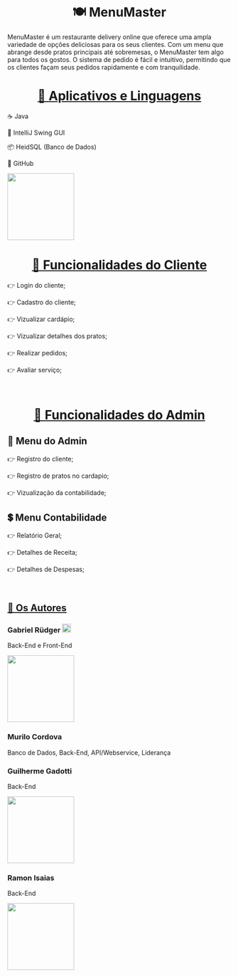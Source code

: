 <h1 align="center">🍽 MenuMaster</h1>
<p>MenuMaster é um restaurante delivery online que oferece uma ampla variedade de opções deliciosas para os seus clientes. Com um menu que abrange desde pratos principais até sobremesas, o MenuMaster tem algo para todos os gostos. O sistema de pedido é fácil e intuitivo, permitindo que os clientes façam seus pedidos rapidamente e com tranquilidade.</p>

<h1 align="center">
    <a href="https://youtu.be/oOp5fgR8S-I">🚀 Aplicativos e Linguagens </a>
</h1>
<p> ☕️ Java </p>
<p> 🌌 IntelliJ Swing GUI </p>
<p> 📦 HeidSQL (Banco de Dados) </p>
<p> 🥔 GitHub </p>

<img src="https://media.tenor.com/05u_m7AsVFEAAAAd/frango-andando-frango-assado-andando.gif"  width="150" height="150" width:200px height:200px>

<h1 align="center">
    <a href="https://pt-br.reactjs.org/">👥 Funcionalidades do Cliente </a>
</h1>
<p> 👉 Login do cliente;</p>
<p> 👉 Cadastro do cliente;</p>
<p> 👉 Vizualizar cardápio;</p>
<p> 👉 Vizualizar detalhes dos pratos;</p>
<p> 👉 Realizar pedidos;</p>
<p> 👉 Avaliar serviço;</p>
<br>

<h1 align="center">
    <a href="https://pt-br.reactjs.org/">👤 Funcionalidades do Admin </a>
</h1>
<h2 align="left">👤 Menu do Admin</h2>
<p> 👉 Registro do cliente;</p>
<p> 👉 Registro de pratos no cardapio;</p>
<p> 👉 Vizualização da contabilidade;</p>
<h2 align="left">💲 Menu Contabilidade</h2>
<p> 👉 Relatório Geral;</p>
<p> 👉 Detalhes de Receita;</p>
<p> 👉 Detalhes de Despesas;</p>
<br>

<h2 align="left">
    <a href="https://github.com/GabrielRudger0/MenuMaster">🦅 Os Autores</a>
</h2>
<h3 href=""https://github.com/GabrielRudger0" align="left"> Gabriel Rüdger <img src="https://media.tenor.com/05u_m7AsVFEAAAAd/frango-andando-frango-assado-andando.gif"  width="20" height="20" width:200px height:200px> </h3>
<p>   Back-End e Front-End  </p>
<img src="https://media.tenor.com/-olKpbFHbNEAAAAM/cena.gif" width="150" height="150">


<h3 href="https://github.com/MuriloCordova" align="left">Murilo Cordova</h3>
<p>   Banco de Dados, Back-End, API/Webservice, Liderança</p>


<h3 href="https://github.com/GuilhermeGadotti" align="left">Guilherme Gadotti </h3>
<p>   Back-End</p>
<img src="https://media.tenor.com/LAI8l_qXRHYAAAAM/saul-goodman3d-saul.gif" width="150" height="150">

<h3 href="https://github.com/RamonSilva8" align="left">Ramon Isaias</h3>
<p>   Back-End</p>
<img src="https://media.tenor.com/Pl4WC5dd83UAAAAC/meme-memes.gif" width="150" height="150">

